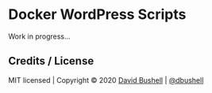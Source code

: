 # Docker WordPress Scripts

Work in progress...

## Credits / License

MIT licensed | Copyright © 2020 [David Bushell](http://dbushell.com) | [@dbushell](http://twitter.com/dbushell)

